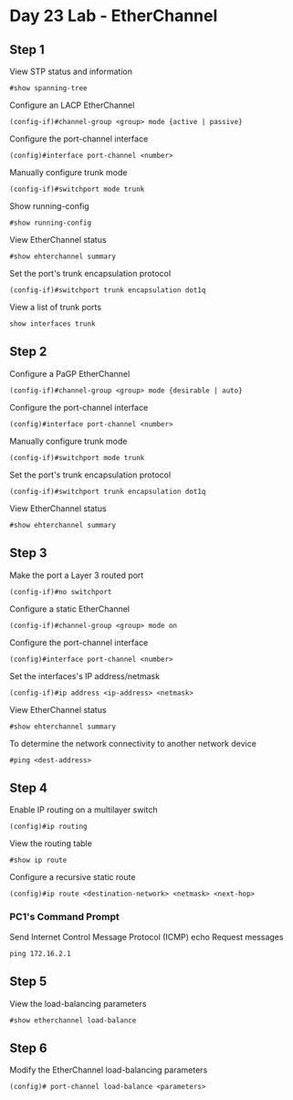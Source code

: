 # Day 23 Lab - EtherChannel

## Step 1

View STP status and information

```
#show spanning-tree
```

Configure an LACP EtherChannel

```
(config-if)#channel-group <group> mode {active | passive}
```

Configure the port-channel interface

```
(config)#interface port-channel <number>
```

Manually configure trunk mode

```
(config-if)#switchport mode trunk
```

Show running-config

```
#show running-config
```

View EtherChannel status

```
#show ehterchannel summary
```

Set the port's trunk encapsulation protocol

```
(config-if)#switchport trunk encapsulation dot1q
```

View a list of trunk ports

```
show interfaces trunk
```

## Step 2

Configure a PaGP EtherChannel

```
(config-if)#channel-group <group> mode {desirable | auto}
```

Configure the port-channel interface

```
(config)#interface port-channel <number>
```

Manually configure trunk mode

```
(config-if)#switchport mode trunk
```

Set the port's trunk encapsulation protocol

```
(config-if)#switchport trunk encapsulation dot1q
```

View EtherChannel status

```
#show ehterchannel summary
```

## Step 3

Make the port a Layer 3 routed port

```
(config-if)#no switchport
```

Configure a static EtherChannel

```
(config-if)#channel-group <group> mode on
```

Configure the port-channel interface

```
(config)#interface port-channel <number>
```

Set the interfaces's IP address/netmask

```
(config-if)#ip address <ip-address> <netmask>
```

View EtherChannel status

```
#show ehterchannel summary
```

To determine the network connectivity to another network device

```
#ping <dest-address>
```

## Step 4

Enable IP routing on a multilayer switch

```
(config)#ip routing
```

View the routing table

```
#show ip route
```

Configure a recursive static route

```
(config)#ip route <destination-network> <netmask> <next-hop>
```

### PC1's Command Prompt

Send Internet Control Message Protocol (ICMP) echo Request messages

```
ping 172.16.2.1
```

## Step 5

View the load-balancing parameters

```
#show etherchannel load-balance
```

## Step 6

Modify the EtherChannel load-balancing parameters

```
(config)# port-channel load-balance <parameters>
```
